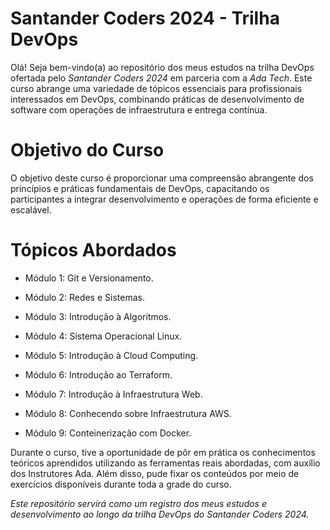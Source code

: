 # Santander Coders 2024 - Trilha DevOps

Olá! Seja bem-vindo(a) ao repositório dos meus estudos na trilha DevOps ofertada pelo _Santander Coders 2024_ em parceria com a _Ada Tech_. Este curso abrange uma variedade de tópicos essenciais para profissionais interessados em DevOps, combinando práticas de desenvolvimento de software com operações de infraestrutura e entrega contínua.

# Objetivo do Curso

O objetivo deste curso é proporcionar uma compreensão abrangente dos princípios e práticas fundamentais de DevOps, capacitando os participantes a integrar desenvolvimento e operações de forma eficiente e escalável.

# Tópicos Abordados

* Módulo 1: Git e Versionamento.

* Módulo 2: Redes e Sistemas.

* Módulo 3: Introdução à Algoritmos.

* Módulo 4: Sistema Operacional Linux.

* Módulo 5: Introdução à Cloud Computing.

* Módulo 6: Introdução ao Terraform.

* Módulo 7: Introdução à Infraestrutura Web.

* Módulo 8: Conhecendo sobre Infraestrutura AWS.

* Módulo 9: Conteinerização com Docker.

Durante o curso, tive a oportunidade de pôr em prática os conhecimentos teóricos aprendidos utilizando as ferramentas reais abordadas, com auxílio dos Instrutores Ada. Além disso, pude fixar os conteúdos por meio de exercícios disponíveis durante toda a grade do curso.


_Este repositório servirá como um registro dos meus estudos e desenvolvimento ao longo da trilha DevOps do Santander Coders 2024._